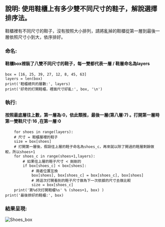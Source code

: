 ## 說明: 使用鞋櫃上有多少雙不同尺寸的鞋子，解說選擇排序法。
鞋櫃裡有不同尺寸的鞋子，沒有按照大小排列，請將亂掉的鞋櫃從第一層到最後一層依照尺寸小到大，依序排好。

  
### 命名: 
#### 鞋櫃box裡裝了八雙不同尺寸的鞋子，每一雙都代表一層 / 鞋層命名為layers 
    box = [16, 25, 39, 27, 12, 8, 45, 63]
    layers = len(box)
    print('鞋櫃總共的層數:', layers)
    print('好奇的打開鞋櫃，裡面尺寸好亂:', box, '\n')

### 執行:
#### 按照最底層往上數，第一層為:0，依此類推，最後一層(第八層:7) 。打開第一層時第一雙鞋尺寸:16 ,在第一層:0
        for shoes in range(layers):
        # 尺寸 = 鞋櫃層裡的鞋子
        size = box[shoes]
        # 打開第一層後，假設往上層的鞋子命名為shoes_c，再來就以除了開過的鞋層剩餘做較，所以shoes+1
        for shoes_c in range(shoes+1,layers):
            # 如果往上層的鞋子尺寸 < 剛剛的
            if box[shoes_c] < box[shoes]:
                # 兩者位置互換
                box[shoes], box[shoes_c] = box[shoes_c], box[shoes]
                # 將這次打開看到的鞋子尺寸做為下一次依據的尺寸去做比較
                size = box[shoes_c]
        print('第%d次打開鞋櫃%s' % (shoes+1, box) )
    print('最後排好的鞋櫃:', box)
    
### 結果呈現:
![Shoes_box](https://user-images.githubusercontent.com/70878758/129519426-33207c31-1638-4eae-a04c-5d0fe50b443c.png)
